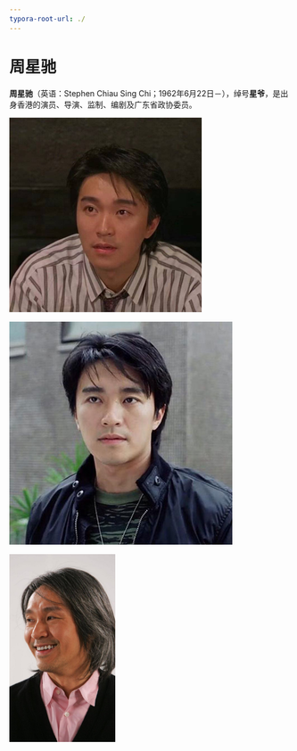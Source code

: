 ```yaml
---
typora-root-url: ./
---
```


# 周星驰

**周星驰**（英语：Stephen Chiau Sing Chi；1962年6月22日－），绰号**星爷**，是出身香港的演员、导演、监制、编剧及广东省政协委员。









<img src="Images\2a7dd92a68f140ffb764dba2a8086abb.jpeg" alt="2a7dd92a68f140ffb764dba2a8086abb" style="zoom: 50%;" />

![20200504071331791](Images\20200504071331791.jpg)



<img src="Images\c81c6d688e702491f929d2561b43eac3.jpg" alt="c81c6d688e702491f929d2561b43eac3" style="zoom: 33%;" />